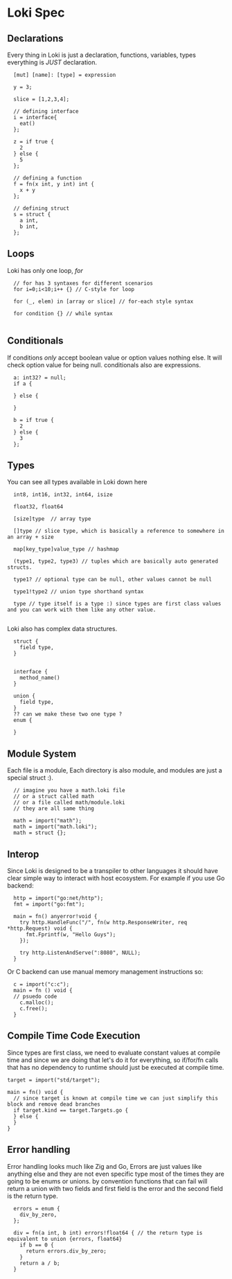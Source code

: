 # Loki Spec
## Declarations
Every thing in Loki is just a declaration, functions, variables, types everything is *JUST* declaration.
```
  [mut] [name]: [type] = expression 
```
```
  y = 3;

  slice = [1,2,3,4];

  // defining interface
  i = interface{
    eat()
  }; 
  
  z = if true {
    2
  } else {
    5
  };

  // defining a function
  f = fn(x int, y int) int {
    x + y
  };

  // defining struct  
  s = struct {
    a int,
    b int,
  };
```


## Loops
Loki has only one loop, *for*
```
  // for has 3 syntaxes for different scenarios
  for i=0;i<10;i++ {} // C-style for loop
  
  for (_, elem) in [array or slice] // for-each style syntax
  
  for condition {} // while syntax
  
```


## Conditionals
If conditions *only* accept boolean value or option values nothing else. It will check option value for being null. conditionals also are expressions.
```
  a: int32? = null;
  if a {
    
  } else {
    
  }
    
  b = if true {
    2
  } else {
    3
  };
```
## Types
You can see all types available in Loki down here
```
  int8, int16, int32, int64, isize

  float32, float64
  
  [size]type  // array type

  []type // slice type, which is basically a reference to somewhere in an array + size

  map[key_type]value_type // hashmap  

  (type1, type2, type3) // tuples which are basically auto generated structs.

  type1? // optional type can be null, other values cannot be null

  type1!type2 // union type shorthand syntax
  
  type // type itself is a type :) since types are first class values and you can work with them like any other value.
  
```
Loki also has complex data structures.
```
  struct {
    field type,
  }
  
  
  interface {
    method_name()
  }
  
  union {
    field type,
  }
  ?? can we make these two one type ?
  enum {
    
  }
```

## Module System
Each file is a module, Each directory is also module, and modules are just a special struct :).
```
  // imagine you have a math.loki file
  // or a struct called math
  // or a file called math/module.loki 
  // they are all same thing

  math = import("math");
  math = import("math.loki");
  math = struct {};
```



## Interop
Since Loki is designed to be a transpiler to other languages it should have clear simple way to interact with host ecosystem. For example 
if you use Go backend:
```
  http = import("go:net/http");
  fmt = import("go:fmt");
  
  main = fn() anyerror!void {
    try http.HandleFunc("/", fn(w http.ResponseWriter, req *http.Request) void {
      fmt.Fprintf(w, "Hello Guys"); 
    });
    
    try http.ListenAndServe(":8080", NULL);
  }
```

Or C backend can use manual memory management instructions so:
```
  c = import("c:c");
  main = fn () void {
  // psuedo code
    c.malloc();
    c.free();
  }
```

## Compile Time Code Execution
Since types are first class, we need to evaluate constant values at compile time and since we are doing that let's do 
it for everything, so if/for/fn calls that has no dependency to runtime should just be executed at compile time.
```
target = import("std/target");

main = fn() void {
  // since target is known at compile time we can just simplify this block and remove dead branches
  if target.kind == target.Targets.go {
  } else {
  }
}  
```

## Error handling
Error handling looks much like Zig and Go, Errors are just values like anything else and they are not even specific type most of the times they are going
to be enums or unions. by convention functions that can fail will return a union with two fields and first field is the error and the second field is 
the return type.
```
  errors = enum {
    div_by_zero,
  };
  
  div = fn(a int, b int) errors!float64 { // the return type is equivalent to union {errors, float64}
    if b == 0 {
      return errors.div_by_zero;
    }
    return a / b;
  }
```

